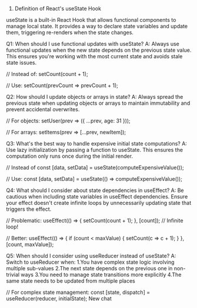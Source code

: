 1. Definition of React's useState Hook

useState is a built-in React Hook that allows functional components to manage local state. It provides a way to declare state variables and update them, triggering re-renders when the state changes.

Q1: When should I use functional updates with useState?
A: Always use functional updates when the new state depends on the previous state value. This ensures you're working with the most current state and avoids stale state issues.

// Instead of:
setCount(count + 1);

// Use:
setCount(prevCount => prevCount + 1);


Q2: How should I update objects or arrays in state?
A: Always spread the previous state when updating objects or arrays to maintain immutability and prevent accidental overwrites.

// For objects:
setUser(prev => ({ ...prev, age: 31 }));

// For arrays:
setItems(prev => [...prev, newItem]);


Q3: What's the best way to handle expensive initial state computations?
A: Use lazy initialization by passing a function to useState. This ensures the computation only runs once during the initial render.

// Instead of
const [data, setData] = useState(computeExpensiveValue());

// Use:
const [data, setData] = useState(() => computeExpensiveValue());

Q4: What should I consider about state dependencies in useEffect?
A: Be cautious when including state variables in useEffect dependencies. Ensure your effect doesn't create infinite loops by unnecessarily updating state that triggers the effect.

// Problematic:
useEffect(() => {
  setCount(count + 1);
}, [count]); // Infinite loop!

// Better:
useEffect(() => {
  if (count < maxValue) {
    setCount(c => c + 1);
  }
}, [count, maxValue]);


Q5: When should I consider using useReducer instead of useState?
A: Switch to useReducer when:
1.You have complex state logic involving multiple sub-values
2.The next state depends on the previous one in non-trivial ways
3.You need to manage state transitions more explicitly
4.The same state needs to be updated from multiple places

// For complex state management:
const [state, dispatch] = useReducer(reducer, initialState);
New chat
